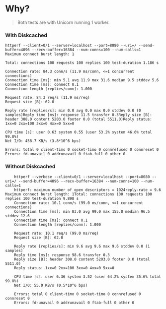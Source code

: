 # Why?

> Both tests are with Unicorn running 1 worker.

### With Diskcached

	httperf --client=0/1 --server=localhost --port=8080 --uri=/ --send-buffer=4096 --recv-buffer=16384 --num-conns=100 --num-calls=1
	Maximum connect burst length: 1

	Total: connections 100 requests 100 replies 100 test-duration 1.186 s

	Connection rate: 84.3 conn/s (11.9 ms/conn, <=1 concurrent connections)
	Connection time [ms]: min 5.1 avg 11.9 max 31.6 median 9.5 stddev 5.6
	Connection time [ms]: connect 0.1
	Connection length [replies/conn]: 1.000

	Request rate: 84.3 req/s (11.9 ms/req)
	Request size [B]: 62.0

	Reply rate [replies/s]: min 0.0 avg 0.0 max 0.0 stddev 0.0 (0 samples)Reply time [ms]: response 11.5 transfer 0.3Reply size [B]: header 308.0 content 5203.0 footer 0.0 (total 5511.0)Reply status: 1xx=0 2xx=100 3xx=0 4xx=0 5xx=0

	CPU time [s]: user 0.63 system 0.55 (user 53.2% system 46.6% total 99.8%)
	Net I/O: 458.7 KB/s (3.8*10^6 bps)

	Errors: total 0 client-timo 0 socket-timo 0 connrefused 0 connreset 0
	Errors: fd-unavail 0 addrunavail 0 ftab-full 0 other 0


### Without Diskcached

        httperf --verbose --client=0/1 --server=localhost --port=8080 --uri=/ --send-buffer=4096 --recv-buffer=16384 --num-conns=100 --num-calls=1
        httperf: maximum number of open descriptors = 1024reply-rate = 9.6     Maximum connect burst length: 1Total: connections 100 requests 100 replies 100 test-duration 9.898 s
        Connection rate: 10.1 conn/s (99.0 ms/conn, <=1 concurrent connections)
        Connection time [ms]: min 83.0 avg 99.0 max 155.0 median 96.5 stddev 12.6
        Connection time [ms]: connect 0.1
        Connection length [replies/conn]: 1.000

        Request rate: 10.1 req/s (99.0 ms/req)
        Request size [B]: 62.0

        Reply rate [replies/s]: min 9.6 avg 9.6 max 9.6 stddev 0.0 (1 samples)
        Reply time [ms]: response 98.6 transfer 0.3
        Reply size [B]: header 308.0 content 5203.0 footer 0.0 (total 5511.0)
        Reply status: 1xx=0 2xx=100 3xx=0 4xx=0 5xx=0

        CPU time [s]: user 6.36 system 3.52 (user 64.2% system 35.6% total 99.8%)
        Net I/O: 55.0 KB/s (0.5*10^6 bps)

        Errors: total 0 client-timo 0 socket-timo 0 connrefused 0 connreset 0
        Errors: fd-unavail 0 addrunavail 0 ftab-full 0 other 0



